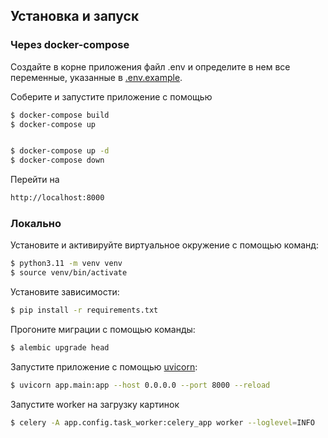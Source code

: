 ## Установка и запуск

### Через docker-compose
Создайте в корне приложения файл .env и определите в нем все переменные, указанные в [.env.example](./.env.example).


Соберите и запустите приложение с помощью
```sh
$ docker-compose build
$ docker-compose up


$ docker-compose up -d
$ docker-compose down


```

Перейти на
```sh
http://localhost:8000
```






### Локально

Установите и активируйте виртуальное окружение с помощью команд:
```sh
$ python3.11 -m venv venv
$ source venv/bin/activate
```


Установите зависимости:
```sh
$ pip install -r requirements.txt
```



Прогоните миграции с помощью команды:
```sh
$ alembic upgrade head
```


Запустите приложение с помощью [uvicorn](https://www.uvicorn.org/):
```sh
$ uvicorn app.main:app --host 0.0.0.0 --port 8000 --reload
```




Запустите worker на загрузку картинок
```sh
$ celery -A app.config.task_worker:celery_app worker --loglevel=INFO
```
